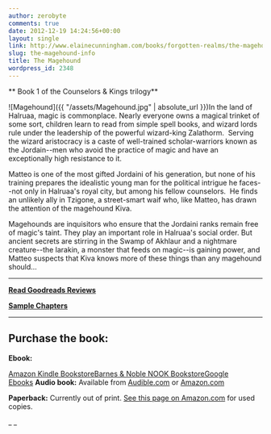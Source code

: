 ```yaml
---
author: zerobyte
comments: true
date: 2012-12-19 14:24:56+00:00
layout: single
link: http://www.elainecunningham.com/books/forgotten-realms/the-magehound-info/
slug: the-magehound-info
title: The Magehound
wordpress_id: 2348
---
```


** Book 1 of the Counselors & Kings trilogy**

![Magehound]({{ "/assets/Magehound.jpg" | absolute_url }})In the land of Halruaa, magic is commonplace. Nearly everyone owns a magical trinket of some sort, children learn to read from simple spell books, and wizard lords rule under the leadership of the powerful wizard-king Zalathorm.  Serving the wizard aristocracy is a caste of well-trained scholar-warriors known as the Jordain--men who avoid the practice of magic and have an exceptionally high resistance to it.

Matteo is one of the most gifted Jordaini of his generation, but none of his training prepares the idealistic young man for the political intrigue he faces--not only in Halruaa's royal city, but among his fellow counselors.  He finds an unlikely ally in Tzigone, a street-smart waif who, like Matteo, has drawn the attention of the magehound Kiva.

Magehounds are inquisitors who ensure that the Jordaini ranks remain free of magic's taint. They play an important role in Halruaa's social order. But ancient secrets are stirring in the Swamp of Akhlaur and a nightmare creature--the larakin, a monster that feeds on magic--is gaining power, and Matteo suspects that Kiva knows more of these things than any magehound should...

**************************************

**[Read Goodreads Reviews](http://www.goodreads.com/book/show/291480.The_Magehound)**

**[Sample Chapters](http://books.google.com/books?id=pZmPOEvmfgwC&pg=PP1&lpg=PP1&dq=Magehound,+Elaine+Cunningham)**

*************************************


## Purchase the book:


**Ebook:**

[Amazon Kindle Bookstore](http://www.amazon.com/The-Magehound-Counselors-Kings-ebook/dp/B005UFN4VW/ref=tmm_kin_title_0)[Barnes & Noble NOOK Bookstore](http://www.barnesandnoble.com/w/forgotten-realms-elaine-cunningham/1113913993?ean=9780786915613)[Google Ebooks](http://books.google.com/books?id=pZmPOEvmfgwC&pg=PP1&lpg=PP1&dq=Magehound,+Elaine+Cunningham) **Audio book:** Available from [Audible.com](http://www.audible.com/pd/ref=sr_1_6?asin=B00BTOJCCS&qid=1364230421&sr=1-6) or [Amazon.com](http://www.amazon.com/The-Magehound-Forgotten-Realms-Counselors/dp/B00BUHIL0S/ref=sr_1_1?ie=UTF8&qid=1364241652&sr=8-1&keywords=the+magehound+audible)

**Paperback:** Currently out of print. [See this page on Amazon.com](http://www.amazon.com/The-Magehound-Forgotten-Realms-Counselors/dp/0786915617) for used copies.

_
_ 


## 
